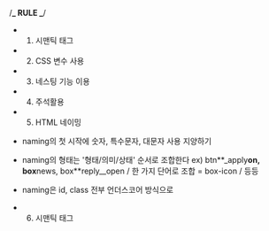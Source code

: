 /**_ RULE _**/

- 1.  시맨틱 태그
- 2.  CSS 변수 사용
- 3.  네스팅 기능 이용
- 4.  주석활용
- 5.  HTML 네이밍
- naming의 첫 시작에 숫자, 특수문자, 대문자 사용 지양하기
- naming의 형태는 '형태/의미/상태' 순서로 조합한다 ex) btn**\_apply**on, box**news, box**reply\_\_open / 한 가지 단어로 조합 = box-icon / 등등
- naming은 id, class 전부 언더스코어 방식으로

- 6.  시맨틱 태그
